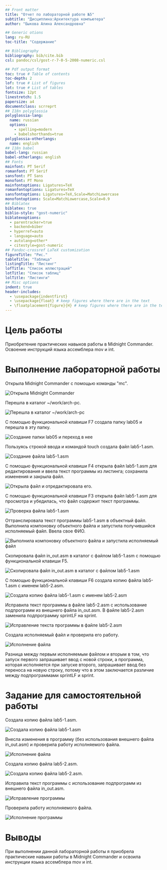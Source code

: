 ```yaml
---
## Front matter
title: "Отчет по лабораторной работе №5"
subtitle: "Дисциплина:Архитектура компьютера"
author: "Быкова Алина Александровна"

## Generic otions
lang: ru-RU
toc-title: "Содержание"

## Bibliography
bibliography: bib/cite.bib
csl: pandoc/csl/gost-r-7-0-5-2008-numeric.csl

## Pdf output format
toc: true # Table of contents
toc-depth: 2
lof: true # List of figures
lot: true # List of tables
fontsize: 12pt
linestretch: 1.5
papersize: a4
documentclass: scrreprt
## I18n polyglossia
polyglossia-lang:
  name: russian
  options:
	- spelling=modern
	- babelshorthands=true
polyglossia-otherlangs:
  name: english
## I18n babel
babel-lang: russian
babel-otherlangs: english
## Fonts
mainfont: PT Serif
romanfont: PT Serif
sansfont: PT Sans
monofont: PT Mono
mainfontoptions: Ligatures=TeX
romanfontoptions: Ligatures=TeX
sansfontoptions: Ligatures=TeX,Scale=MatchLowercase
monofontoptions: Scale=MatchLowercase,Scale=0.9
## Biblatex
biblatex: true
biblio-style: "gost-numeric"
biblatexoptions:
  - parentracker=true
  - backend=biber
  - hyperref=auto
  - language=auto
  - autolang=other*
  - citestyle=gost-numeric
## Pandoc-crossref LaTeX customization
figureTitle: "Рис."
tableTitle: "Таблица"
listingTitle: "Листинг"
lofTitle: "Список иллюстраций"
lotTitle: "Список таблиц"
lolTitle: "Листинги"
## Misc options
indent: true
header-includes:
  - \usepackage{indentfirst}
  - \usepackage{float} # keep figures where there are in the text
  - \floatplacement{figure}{H} # keep figures where there are in the text
---
```


# Цель работы

Приобретение практических навыков работы в Midnight Commander. Освоение инструкций
языка ассемблера mov и int.

# Выполнение лабораторной работы

Открыла Midnight Commander с помощью команды "mc".

![Открыла Midnight Commander](image/5.1.jpg)

Перешла в каталог ~/work/arch-pc.

![Перешла в каталог ~/work/arch-pc](image/5.2.jpg)

С помощью функциональной клавиши F7 создала папку lab05 и перешла в эту папку.

![Создание папки lab05 и переход в нее](image/5.3.jpg)

Пользуясь строкой ввода и командой touch создала файл lab5-1.asm.

![Создание файла lab5-1.asm](image/5.4.jpg)

С помощью функциональной клавиши F4 открыла файл lab5-1.asm для редактирования и ввела текст программы из листинга; сохранила изменения и закрыла файл.

![Открыла файл и отредактировала его.](image/5.5.jpg)

С помощью функциональной клавиши F3 открыла файл lab5-1.asm для просмотра и убедилась, что файл содержит текст программы.

![Проверка файла lab5-1.asm](image/5.6.jpg)

Оттранслировала текст программы lab5-1.asm в объектный файл. Выполнила компоновку объектного файла и запустила получившийся исполняемый файл. Ввела свое ФИО.

![Выполнила компоновку объектного файла и запустила исполняемый файл](image/5.7.jpg)

Скопировала файл in_out.asm в каталог с файлом lab5-1.asm с помощью функциональной клавиши F5.

![Скопировала файл in_out.asm в каталог с файлом lab5-1.asm](image/5.8.jpg)

С помощью функциональной клавиши F6 создала копию файла lab5-1.asm с именем lab5-2.asm.

![Создала копию файла lab5-1.asm с именем lab5-2.asm](image/5.10.jpg)

Исправила текст программы в файле lab5-2.asm с использование подпрограмм из внешнего файла in_out.asm. В файле lab5-2.asm заменила подпрограмму sprintLF на sprint.

![Исправление текста программы в файле lab5-2.asm](image/5.13.jpg)

Создала исполняемый файл и проверила его работу.

![Исполнение файла](image/5.14.jpg)

Разница между первым исполняемым файлом и вторым в том, что запуск первого запрашивает ввод с новой строки, а программа, которая исполняется при запуске второго, запрашивает ввод без переноса на новую строку, потому что в этом заключается различие между подпрограммами sprintLF и sprint.

# Задание для самостоятельной работы

Создала копию файла lab5-1.asm.

![Создала копию файла lab5-1.asm](image/5.16.jpg)

Внесла изменения в программу (без использования внешнего файла in_out.asm) и проверила работу исполняемого файла. 

![Исполнение файла](image/5.17.jpg)

Создала копию файла lab5-2.asm.

![Создала копию файла lab5-2.asm.](image/5.18.jpg)

Исправила текст программы с использование подпрограмм из внешнего файла in_out.asm.

![Исправление программы](image/5.19.jpg)

Проверила работу исполняемого файла.

![Исполнение программы](image/5.20.jpg)

# Выводы

При выполнении данной лабораторной работы я приобрела практические навыки работы в Midnight Commander и освоила инструкции языка ассемблера mov и int.


